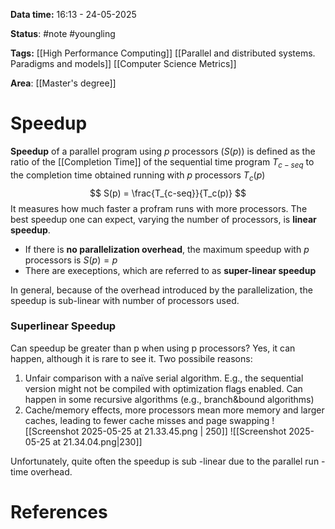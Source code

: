 **Data time:** 16:13 - 24-05-2025

**Status**: #note #youngling 

**Tags:** [[High Performance Computing]] [[Parallel and distributed systems. Paradigms and models]] [[Computer Science Metrics]]

**Area**: [[Master's degree]]
# Speedup

**Speedup** of a parallel program using $p$ processors ($S(p)$) is defined as the ratio of the [[Completion Time]] of the sequential time program $T_{c-seq}$ to the completion time obtained running with $p$ processors $T_c(p)$
$$
S(p) = \frac{T_{c-seq}}{T_c(p)}
$$
It measures how much faster a profram runs with more processors. The best speedup one can expect, varying the number of processors, is **linear speedup**.
- If there is **no parallelization overhead**, the maximum speedup with $p$ processors is $S(p) = p$
- There are execeptions, which are referred to as **super-linear speedup**

In general, because of the overhead introduced by the parallelization, the speedup is sub-linear with number of processors used.

### Superlinear Speedup
Can speedup be greater than p when using p processors? Yes, it can happen, although it is rare to see it. Two possibile reasons:
1. Unfair comparison with a naïve serial algorithm. E.g., the sequential version might not be compiled with optimization flags enabled. Can happen in some recursive algorithms (e.g., branch&bound algorithms)
2. Cache/memory effects, more processors mean more memory and larger caches, leading to fewer cache misses and page swapping
![[Screenshot 2025-05-25 at 21.33.45.png | 250]]     ![[Screenshot 2025-05-25 at 21.34.04.png|230]]

Unfortunately, quite often the speedup is sub -linear due to the parallel run -time overhead.
# References